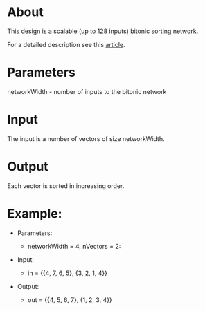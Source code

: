 # About
This design is a scalable (up to 128 inputs) bitonic sorting network.

For a detailed description see this
[article](http://en.wikipedia.org/wiki/Bitonic_sorter).

# Parameters
  networkWidth - number of inputs to the bitonic network

# Input
  The input is a number of vectors of size networkWidth.

# Output
  Each vector is sorted in increasing order.

# Example:

 * Parameters:
    * networkWidth = 4, nVectors = 2:

 * Input:
    *  in  = {{4, 7, 6, 5}, {3, 2, 1, 4}}

 * Output:
    * out = {{4, 5, 6, 7}, {1, 2, 3, 4}}

